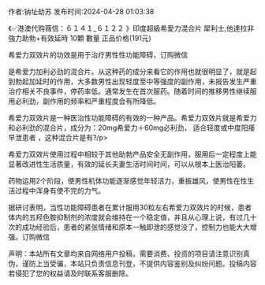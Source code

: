 <p>作者:钠址劫苏 发布时间:2024-04-28 01:03:38</p>
<p>《✅港澳代购薇信：６１４１_６１２２ 》印度超級希愛力混合片 犀利士,他達拉非 強力助勃+有效延時 10顆 數量 正品价格(191元) </p>
									<p>希爱力双效片的功效是用于治疗男性性功能障碍，订购微信</p><p></p><p>是希爱力加利必劲的混合片。从这种药的成分来看它的作用也就很明显了，就是起到勃起加延时的作用，大多数男性出现轻度至中等强度的副作用，未报告发生严重治疗相关不良事件，停药率低。通常发生在首次服药。随着时间的推移男性继续服用必利劲，副作用的频率和严重程度会有所降低。</p><p></p><p>希爱力双效片是一种医治性功能障碍的有效的一种产品。希爱力双效片就是希爱力和必利劲的混合片，成分为：20mg希爱力＋60mg必利劲， 适合轻度或中度阳痿早泄患者 ，这种混合片是有?/p><p></p><p></p><p></p><p></p><p></p><p>希爱力双效片使用过程中相较于其他助勃产品安全无副作用，服用后一定程度上能显著改进性生活质量，有效的延长夫妻生活时间时间，可以从根本上医治阳萎。</p><p></p><p>药物运用2个阶段，使男性机体功能逐渐感觉年轻活力，重振雄风，使男性在性生活过程中浑身有使不完的力气。</p><p></p><p>据研讨表明，当性功能障碍患者在累计服用30粒左右希爱力双效片的时候，患者体内的五羟色胺抑制剂的浓度就会维持在一个稳定值，并且从心理上说，有过几十次的成功经验后，患者的紧张情绪和原本一触即泄的感觉没了，控制力也能大大增强。订购微信</p>				声明：本站所有文章均来自网络用户投稿，需要消费、投资的项目请注意识别真伪，谨防上当受骗，本站只负责信息刊登，不提供内容鉴别及纠纷问题。投稿内容若侵犯了您的权益请及时联系客服删除。				
